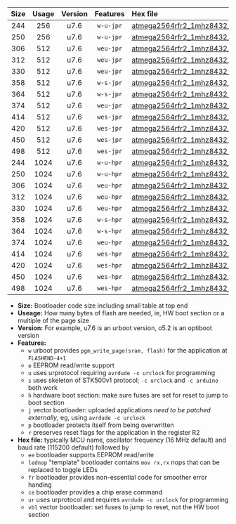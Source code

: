 |Size|Usage|Version|Features|Hex file|
|:-:|:-:|:-:|:-:|:--|
|244|256|u7.6|`w-u-jpr`|[atmega2564rfr2_1mhz8432_57600bps_ur_vbl.hex](https://raw.githubusercontent.com/stefanrueger/urboot/main/atmega2564rfr2_1mhz8432_57600bps_ur_vbl.hex)|
|250|256|u7.6|`w-u-jpr`|[atmega2564rfr2_1mhz8432_57600bps_lednop_ur_vbl.hex](https://raw.githubusercontent.com/stefanrueger/urboot/main/atmega2564rfr2_1mhz8432_57600bps_lednop_ur_vbl.hex)|
|306|512|u7.6|`weu-jpr`|[atmega2564rfr2_1mhz8432_57600bps_ee_ur_vbl.hex](https://raw.githubusercontent.com/stefanrueger/urboot/main/atmega2564rfr2_1mhz8432_57600bps_ee_ur_vbl.hex)|
|312|512|u7.6|`weu-jpr`|[atmega2564rfr2_1mhz8432_57600bps_ee_lednop_ur_vbl.hex](https://raw.githubusercontent.com/stefanrueger/urboot/main/atmega2564rfr2_1mhz8432_57600bps_ee_lednop_ur_vbl.hex)|
|330|512|u7.6|`weu-jpr`|[atmega2564rfr2_1mhz8432_57600bps_ee_lednop_fr_ur_vbl.hex](https://raw.githubusercontent.com/stefanrueger/urboot/main/atmega2564rfr2_1mhz8432_57600bps_ee_lednop_fr_ur_vbl.hex)|
|358|512|u7.6|`w-s-jpr`|[atmega2564rfr2_1mhz8432_57600bps_vbl.hex](https://raw.githubusercontent.com/stefanrueger/urboot/main/atmega2564rfr2_1mhz8432_57600bps_vbl.hex)|
|364|512|u7.6|`w-s-jpr`|[atmega2564rfr2_1mhz8432_57600bps_lednop_vbl.hex](https://raw.githubusercontent.com/stefanrueger/urboot/main/atmega2564rfr2_1mhz8432_57600bps_lednop_vbl.hex)|
|374|512|u7.6|`weu-jpr`|[atmega2564rfr2_1mhz8432_57600bps_ee_lednop_fr_ce_ur_vbl.hex](https://raw.githubusercontent.com/stefanrueger/urboot/main/atmega2564rfr2_1mhz8432_57600bps_ee_lednop_fr_ce_ur_vbl.hex)|
|414|512|u7.6|`wes-jpr`|[atmega2564rfr2_1mhz8432_57600bps_ee_vbl.hex](https://raw.githubusercontent.com/stefanrueger/urboot/main/atmega2564rfr2_1mhz8432_57600bps_ee_vbl.hex)|
|420|512|u7.6|`wes-jpr`|[atmega2564rfr2_1mhz8432_57600bps_ee_lednop_vbl.hex](https://raw.githubusercontent.com/stefanrueger/urboot/main/atmega2564rfr2_1mhz8432_57600bps_ee_lednop_vbl.hex)|
|450|512|u7.6|`wes-jpr`|[atmega2564rfr2_1mhz8432_57600bps_ee_lednop_fr_vbl.hex](https://raw.githubusercontent.com/stefanrueger/urboot/main/atmega2564rfr2_1mhz8432_57600bps_ee_lednop_fr_vbl.hex)|
|498|512|u7.6|`wes-jpr`|[atmega2564rfr2_1mhz8432_57600bps_ee_lednop_fr_ce_vbl.hex](https://raw.githubusercontent.com/stefanrueger/urboot/main/atmega2564rfr2_1mhz8432_57600bps_ee_lednop_fr_ce_vbl.hex)|
|244|1024|u7.6|`w-u-hpr`|[atmega2564rfr2_1mhz8432_57600bps_ur.hex](https://raw.githubusercontent.com/stefanrueger/urboot/main/atmega2564rfr2_1mhz8432_57600bps_ur.hex)|
|250|1024|u7.6|`w-u-hpr`|[atmega2564rfr2_1mhz8432_57600bps_lednop_ur.hex](https://raw.githubusercontent.com/stefanrueger/urboot/main/atmega2564rfr2_1mhz8432_57600bps_lednop_ur.hex)|
|306|1024|u7.6|`weu-hpr`|[atmega2564rfr2_1mhz8432_57600bps_ee_ur.hex](https://raw.githubusercontent.com/stefanrueger/urboot/main/atmega2564rfr2_1mhz8432_57600bps_ee_ur.hex)|
|312|1024|u7.6|`weu-hpr`|[atmega2564rfr2_1mhz8432_57600bps_ee_lednop_ur.hex](https://raw.githubusercontent.com/stefanrueger/urboot/main/atmega2564rfr2_1mhz8432_57600bps_ee_lednop_ur.hex)|
|330|1024|u7.6|`weu-hpr`|[atmega2564rfr2_1mhz8432_57600bps_ee_lednop_fr_ur.hex](https://raw.githubusercontent.com/stefanrueger/urboot/main/atmega2564rfr2_1mhz8432_57600bps_ee_lednop_fr_ur.hex)|
|358|1024|u7.6|`w-s-hpr`|[atmega2564rfr2_1mhz8432_57600bps.hex](https://raw.githubusercontent.com/stefanrueger/urboot/main/atmega2564rfr2_1mhz8432_57600bps.hex)|
|364|1024|u7.6|`w-s-hpr`|[atmega2564rfr2_1mhz8432_57600bps_lednop.hex](https://raw.githubusercontent.com/stefanrueger/urboot/main/atmega2564rfr2_1mhz8432_57600bps_lednop.hex)|
|374|1024|u7.6|`weu-hpr`|[atmega2564rfr2_1mhz8432_57600bps_ee_lednop_fr_ce_ur.hex](https://raw.githubusercontent.com/stefanrueger/urboot/main/atmega2564rfr2_1mhz8432_57600bps_ee_lednop_fr_ce_ur.hex)|
|414|1024|u7.6|`wes-hpr`|[atmega2564rfr2_1mhz8432_57600bps_ee.hex](https://raw.githubusercontent.com/stefanrueger/urboot/main/atmega2564rfr2_1mhz8432_57600bps_ee.hex)|
|420|1024|u7.6|`wes-hpr`|[atmega2564rfr2_1mhz8432_57600bps_ee_lednop.hex](https://raw.githubusercontent.com/stefanrueger/urboot/main/atmega2564rfr2_1mhz8432_57600bps_ee_lednop.hex)|
|450|1024|u7.6|`wes-hpr`|[atmega2564rfr2_1mhz8432_57600bps_ee_lednop_fr.hex](https://raw.githubusercontent.com/stefanrueger/urboot/main/atmega2564rfr2_1mhz8432_57600bps_ee_lednop_fr.hex)|
|498|1024|u7.6|`wes-hpr`|[atmega2564rfr2_1mhz8432_57600bps_ee_lednop_fr_ce.hex](https://raw.githubusercontent.com/stefanrueger/urboot/main/atmega2564rfr2_1mhz8432_57600bps_ee_lednop_fr_ce.hex)|

- **Size:** Bootloader code size including small table at top end
- **Useage:** How many bytes of flash are needed, ie, HW boot section or a multiple of the page size
- **Version:** For example, u7.6 is an urboot version, o5.2 is an optiboot version
- **Features:**
  + `w` urboot provides `pgm_write_page(sram, flash)` for the application at `FLASHEND-4+1`
  + `e` EEPROM read/write support
  + `u` uses urprotocol requiring `avrdude -c urclock` for programming
  + `s` uses skeleton of STK500v1 protocol; `-c urclock` and `-c arduino` both work
  + `h` hardware boot section: make sure fuses are set for reset to jump to boot section
  + `j` vector bootloader: uploaded applications *need to be patched externally*, eg, using `avrdude -c urclock`
  + `p` bootloader protects itself from being overwritten
  + `r` preserves reset flags for the application in the register R2
- **Hex file:** typically MCU name, oscillator frequency (16 MHz default) and baud rate (115200 default) followed by
  + `ee` bootloader supports EEPROM read/write
  + `lednop` "template" bootloader contains `mov rx,rx` nops that can be replaced to toggle LEDs
  + `fr` bootloader provides non-essential code for smoother error handing
  + `ce` bootloader provides a chip erase command
  + `ur` uses urprotocol and requires `avrdude -c urclock` for programming
  + `vbl` vector bootloader: set fuses to jump to reset, not the HW boot section
